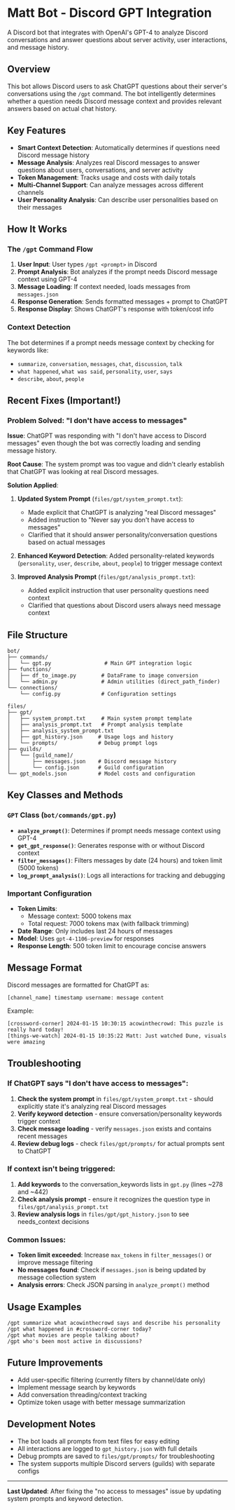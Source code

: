 # Matt Bot - Discord GPT Integration

A Discord bot that integrates with OpenAI's GPT-4 to analyze Discord conversations and answer questions about server activity, user interactions, and message history.

## Overview

This bot allows Discord users to ask ChatGPT questions about their server's conversations using the `/gpt` command. The bot intelligently determines whether a question needs Discord message context and provides relevant answers based on actual chat history.

## Key Features

- **Smart Context Detection**: Automatically determines if questions need Discord message history
- **Message Analysis**: Analyzes real Discord messages to answer questions about users, conversations, and server activity
- **Token Management**: Tracks usage and costs with daily totals
- **Multi-Channel Support**: Can analyze messages across different channels
- **User Personality Analysis**: Can describe user personalities based on their messages

## How It Works

### The `/gpt` Command Flow

1. **User Input**: User types `/gpt <prompt>` in Discord
2. **Prompt Analysis**: Bot analyzes if the prompt needs Discord message context using GPT-4
3. **Message Loading**: If context needed, loads messages from `messages.json`
4. **Response Generation**: Sends formatted messages + prompt to ChatGPT
5. **Response Display**: Shows ChatGPT's response with token/cost info

### Context Detection

The bot determines if a prompt needs message context by checking for keywords like:
- `summarize`, `conversation`, `messages`, `chat`, `discussion`, `talk`
- `what happened`, `what was said`, `personality`, `user`, `says`
- `describe`, `about`, `people`

## Recent Fixes (Important!)

### Problem Solved: "I don't have access to messages"

**Issue**: ChatGPT was responding with "I don't have access to Discord messages" even though the bot was correctly loading and sending message history.

**Root Cause**: The system prompt was too vague and didn't clearly establish that ChatGPT was looking at real Discord messages.

**Solution Applied**:
1. **Updated System Prompt** (`files/gpt/system_prompt.txt`):
   - Made explicit that ChatGPT is analyzing "real Discord messages"
   - Added instruction to "Never say you don't have access to messages"
   - Clarified that it should answer personality/conversation questions based on actual messages

2. **Enhanced Keyword Detection**: Added personality-related keywords (`personality`, `user`, `describe`, `about`, `people`) to trigger message context

3. **Improved Analysis Prompt** (`files/gpt/analysis_prompt.txt`):
   - Added explicit instruction that user personality questions need context
   - Clarified that questions about Discord users always need message context

## File Structure

```
bot/
├── commands/
│   └── gpt.py                 # Main GPT integration logic
├── functions/
│   ├── df_to_image.py        # DataFrame to image conversion
│   └── admin.py              # Admin utilities (direct_path_finder)
└── connections/
    └── config.py             # Configuration settings

files/
├── gpt/
│   ├── system_prompt.txt     # Main system prompt template
│   ├── analysis_prompt.txt   # Prompt analysis template
│   ├── analysis_system_prompt.txt
│   ├── gpt_history.json     # Usage logs and history
│   └── prompts/             # Debug prompt logs
├── guilds/
│   └── [guild_name]/
│       ├── messages.json    # Discord message history
│       └── config.json      # Guild configuration
└── gpt_models.json          # Model costs and configuration
```

## Key Classes and Methods

### `GPT` Class (`bot/commands/gpt.py`)

- **`analyze_prompt()`**: Determines if prompt needs message context using GPT-4
- **`get_gpt_response()`**: Generates response with or without Discord context
- **`filter_messages()`**: Filters messages by date (24 hours) and token limit (5000 tokens)
- **`log_prompt_analysis()`**: Logs all interactions for tracking and debugging

### Important Configuration

- **Token Limits**: 
  - Message context: 5000 tokens max
  - Total request: 7000 tokens max (with fallback trimming)
- **Date Range**: Only includes last 24 hours of messages
- **Model**: Uses `gpt-4-1106-preview` for responses
- **Response Length**: 500 token limit to encourage concise answers

## Message Format

Discord messages are formatted for ChatGPT as:
```
[channel_name] timestamp username: message content
```

Example:
```
[crossword-corner] 2024-01-15 10:30:15 acowinthecrowd: This puzzle is really hard today!
[things-we-watch] 2024-01-15 10:35:22 Matt: Just watched Dune, visuals were amazing
```

## Troubleshooting

### If ChatGPT says "I don't have access to messages":

1. **Check the system prompt** in `files/gpt/system_prompt.txt` - should explicitly state it's analyzing real Discord messages
2. **Verify keyword detection** - ensure conversation/personality keywords trigger context
3. **Check message loading** - verify `messages.json` exists and contains recent messages
4. **Review debug logs** - check `files/gpt/prompts/` for actual prompts sent to ChatGPT

### If context isn't being triggered:

1. **Add keywords** to the conversation_keywords lists in `gpt.py` (lines ~278 and ~442)
2. **Check analysis prompt** - ensure it recognizes the question type in `files/gpt/analysis_prompt.txt`
3. **Review analysis logs** in `files/gpt/gpt_history.json` to see needs_context decisions

### Common Issues:

- **Token limit exceeded**: Increase `max_tokens` in `filter_messages()` or improve message filtering
- **No messages found**: Check if `messages.json` is being updated by message collection system
- **Analysis errors**: Check JSON parsing in `analyze_prompt()` method

## Usage Examples

```
/gpt summarize what acowinthecrowd says and describe his personality
/gpt what happened in #crossword-corner today?
/gpt what movies are people talking about?
/gpt who's been most active in discussions?
```

## Future Improvements

- Add user-specific filtering (currently filters by channel/date only)
- Implement message search by keywords
- Add conversation threading/context tracking
- Optimize token usage with better message summarization

## Development Notes

- The bot loads all prompts from text files for easy editing
- All interactions are logged to `gpt_history.json` with full details
- Debug prompts are saved to `files/gpt/prompts/` for troubleshooting
- The system supports multiple Discord servers (guilds) with separate configs

---

**Last Updated**: After fixing the "no access to messages" issue by updating system prompts and keyword detection. 